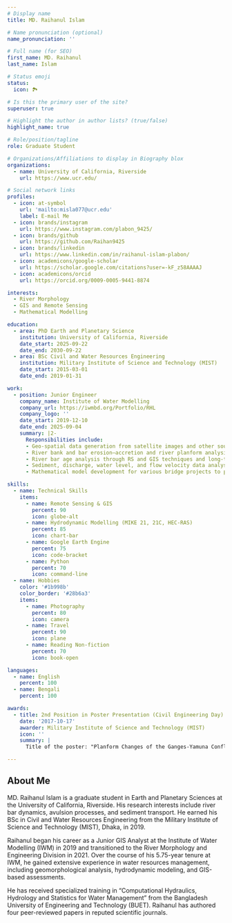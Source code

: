 ```yaml
---
# Display name
title: MD. Raihanul Islam

# Name pronunciation (optional)
name_pronunciation: ''

# Full name (for SEO)
first_name: MD. Raihanul
last_name: Islam

# Status emoji
status:
  icon: 🏞

# Is this the primary user of the site?
superuser: true

# Highlight the author in author lists? (true/false)
highlight_name: true

# Role/position/tagline
role: Graduate Student

# Organizations/Affiliations to display in Biography blox
organizations:
  - name: University of California, Riverside
    url: https://www.ucr.edu/

# Social network links
profiles:
  - icon: at-symbol
    url: 'mailto:misla077@ucr.edu'
    label: E-mail Me
  - icon: brands/instagram
    url: https://www.instagram.com/plabon_9425/
  - icon: brands/github
    url: https://github.com/Raihan9425
  - icon: brands/linkedin
    url: https://www.linkedin.com/in/raihanul-islam-plabon/
  - icon: academicons/google-scholar
    url: https://scholar.google.com/citations?user=-kF_z58AAAAJ
  - icon: academicons/orcid
    url: https://orcid.org/0009-0005-9441-8874

interests:
  - River Morphology
  - GIS and Remote Sensing
  - Mathematical Modelling

education:
  - area: PhD Earth and Planetary Science
    institution: University of California, Riverside
    date_start: 2025-09-22
    date_end: 2030-09-22
  - area: BSc Civil and Water Resources Engineering
    institution: Military Institute of Science and Technology (MIST)
    date_start: 2015-03-01
    date_end: 2019-01-31

work:
  - position: Junior Engineer
    company_name: Institute of Water Modelling
    company_url: https://iwmbd.org/Portfolio/RHL
    company_logo: ''
    date_start: 2019-12-10
    date_end: 2025-09-04
    summary: |2-
      Responsibilities include:
      - Geo-spatial data generation from satellite images and other sources, time series analysis, and two-dimensional hydrodynamic model development to find suitable locations for hydraulic structures like bridges, culverts, intake pumps, etc.
      - River bank and bar erosion–accretion and river planform analysis to understand fluvial processes in the river systems.
      - River bar age analysis through RS and GIS techniques and long-term stability analysis via a 2D hydrodynamic model.
      - Sediment, discharge, water level, and flow velocity data analysis for various rivers.
      - Mathematical model development for various bridge projects to provide hydro-morphological parameters for bridge design.

skills:
  - name: Technical Skills
    items:
      - name: Remote Sensing & GIS
        percent: 90
        icon: globe-alt
      - name: Hydrodynamic Modelling (MIKE 21, 21C, HEC-RAS)
        percent: 85
        icon: chart-bar
      - name: Google Earth Engine
        percent: 75
        icon: code-bracket
      - name: Python
        percent: 70
        icon: command-line
  - name: Hobbies
    color: '#1b998b'
    color_border: '#28b6a3'
    items:
      - name: Photography
        percent: 80
        icon: camera
      - name: Travel
        percent: 90
        icon: plane
      - name: Reading Non-fiction
        percent: 70
        icon: book-open

languages:
  - name: English
    percent: 100
  - name: Bengali
    percent: 100

awards:
  - title: 2nd Position in Poster Presentation (Civil Engineering Day)
    date: '2017-10-17'
    awarder: Military Institute of Science and Technology (MIST)
    icon: ''
    summary: |
      Title of the poster: "Planform Changes of the Ganges-Yamuna Confluence and Its Relation to Flood"

---
```


## About Me

MD. Raihanul Islam is a graduate student in Earth and Planetary Sciences at the University of California, Riverside. His research interests include river bar dynamics, avulsion processes, and sediment transport. He earned his BSc in Civil and Water Resources Engineering from the Military Institute of Science and Technology (MIST), Dhaka, in 2019.

Raihanul began his career as a Junior GIS Analyst at the Institute of Water Modelling (IWM) in 2019 and transitioned to the River Morphology and Engineering Division in 2021. Over the course of his 5.75-year tenure at IWM, he gained extensive experience in water resources management, including geomorphological analysis, hydrodynamic modeling, and GIS-based assessments.

He has received specialized training in “Computational Hydraulics, Hydrology and Statistics for Water Management” from the Bangladesh University of Engineering and Technology (BUET). Raihanul has authored four peer-reviewed papers in reputed scientific journals.

